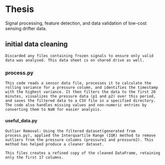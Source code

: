# Thesis

Signal processing, feature detection, and data validation of low-cost sensing drifter data.

## initial data cleaning

    Discarded any files containing frozen signals to ensure only valid data was analysed. This data sheet is on shared drive as well.

### process.py

    This code reads a sensor data file, processes it to calculate the rolling variance for a pressure column, and identifies the timestamp with the highest variance. It then filters the data to the first 20 minutes, visualizes the pressure data (p1 and p2) over this period, and saves the filtered data to a CSV file in a specified directory. The code also handles missing values and non-numeric entries by converting them to NaN for easier analysis.

#### useful_data.py

    Outlier Removal: Using the filtered dataset(generated from process.py), applied the Interquartile Range (IQR) method to remove outliers from the pressure columns (pressure1 and pressure2). This method has helped produce a cleaner dataset.

    This files creates a refined copy of the cleaned DataFrame, retaining only the first 17 columns.
